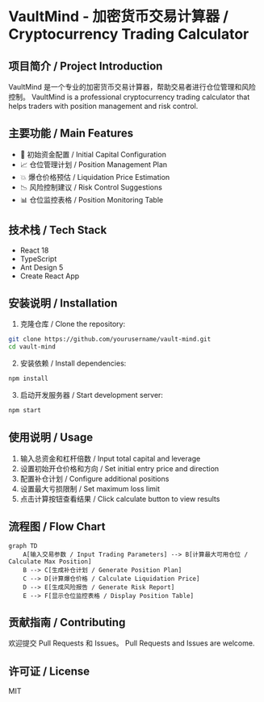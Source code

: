 # VaultMind - 加密货币交易计算器 / Cryptocurrency Trading Calculator

## 项目简介 / Project Introduction

VaultMind 是一个专业的加密货币交易计算器，帮助交易者进行仓位管理和风险控制。
VaultMind is a professional cryptocurrency trading calculator that helps traders with position management and risk control.

## 主要功能 / Main Features

- 🧮 初始资金配置 / Initial Capital Configuration
- 📈 仓位管理计划 / Position Management Plan
- 💥 爆仓价格预估 / Liquidation Price Estimation
- 📉 风险控制建议 / Risk Control Suggestions
- 📊 仓位监控表格 / Position Monitoring Table

## 技术栈 / Tech Stack

- React 18
- TypeScript
- Ant Design 5
- Create React App

## 安装说明 / Installation

1. 克隆仓库 / Clone the repository:
```bash
git clone https://github.com/yourusername/vault-mind.git
cd vault-mind
```

2. 安装依赖 / Install dependencies:
```bash
npm install
```

3. 启动开发服务器 / Start development server:
```bash
npm start
```

## 使用说明 / Usage

1. 输入总资金和杠杆倍数 / Input total capital and leverage
2. 设置初始开仓价格和方向 / Set initial entry price and direction
3. 配置补仓计划 / Configure additional positions
4. 设置最大亏损限制 / Set maximum loss limit
5. 点击计算按钮查看结果 / Click calculate button to view results

## 流程图 / Flow Chart

```mermaid
graph TD
    A[输入交易参数 / Input Trading Parameters] --> B[计算最大可用仓位 / Calculate Max Position]
    B --> C[生成补仓计划 / Generate Position Plan]
    C --> D[计算爆仓价格 / Calculate Liquidation Price]
    D --> E[生成风险报告 / Generate Risk Report]
    E --> F[显示仓位监控表格 / Display Position Table]
```

## 贡献指南 / Contributing

欢迎提交 Pull Requests 和 Issues。
Pull Requests and Issues are welcome.

## 许可证 / License

MIT 